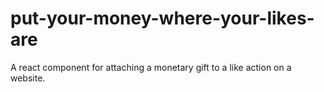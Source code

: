 # put-your-money-where-your-likes-are
A react component for attaching a monetary gift to a like action on a website.
